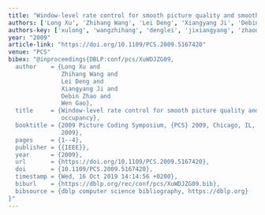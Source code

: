 ```yaml
---
title: "Window-level rate control for smooth picture quality and smooth buffer occupancy"
authors: ['Long Xu', 'Zhihang Wang', 'Lei Deng', 'Xiangyang Ji', 'Debin Zhao', 'Wen Gao 0001']
authors-key: ['xulong', 'wangzhihang', 'denglei', 'jixiangyang', 'zhaodebin', 'gaowen']
year: "2009"
article-link: "https://doi.org/10.1109/PCS.2009.5167420"
venue: "PCS"
bibex: "@inproceedings{DBLP:conf/pcs/XuWDJZG09,
  author    = {Long Xu and
               Zhihang Wang and
               Lei Deng and
               Xiangyang Ji and
               Debin Zhao and
               Wen Gao},
  title     = {Window-level rate control for smooth picture quality and smooth buffer
               occupancy},
  booktitle = {2009 Picture Coding Symposium, {PCS} 2009, Chicago, IL, USA, May 6-8,
               2009},
  pages     = {1--4},
  publisher = {{IEEE}},
  year      = {2009},
  url       = {https://doi.org/10.1109/PCS.2009.5167420},
  doi       = {10.1109/PCS.2009.5167420},
  timestamp = {Wed, 16 Oct 2019 14:14:56 +0200},
  biburl    = {https://dblp.org/rec/conf/pcs/XuWDJZG09.bib},
  bibsource = {dblp computer science bibliography, https://dblp.org}
}"
---
```

